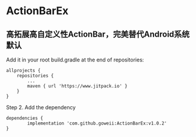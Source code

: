 # ActionBarEx
## 高拓展高自定义性ActionBar，完美替代Android系统默认

Add it in your root build.gradle at the end of repositories:

	allprojects {
		repositories {
			...
			maven { url 'https://www.jitpack.io' }
		}
	}
Step 2. Add the dependency

	dependencies {
	        implementation 'com.github.goweii:ActionBarEx:v1.0.2'
	}
